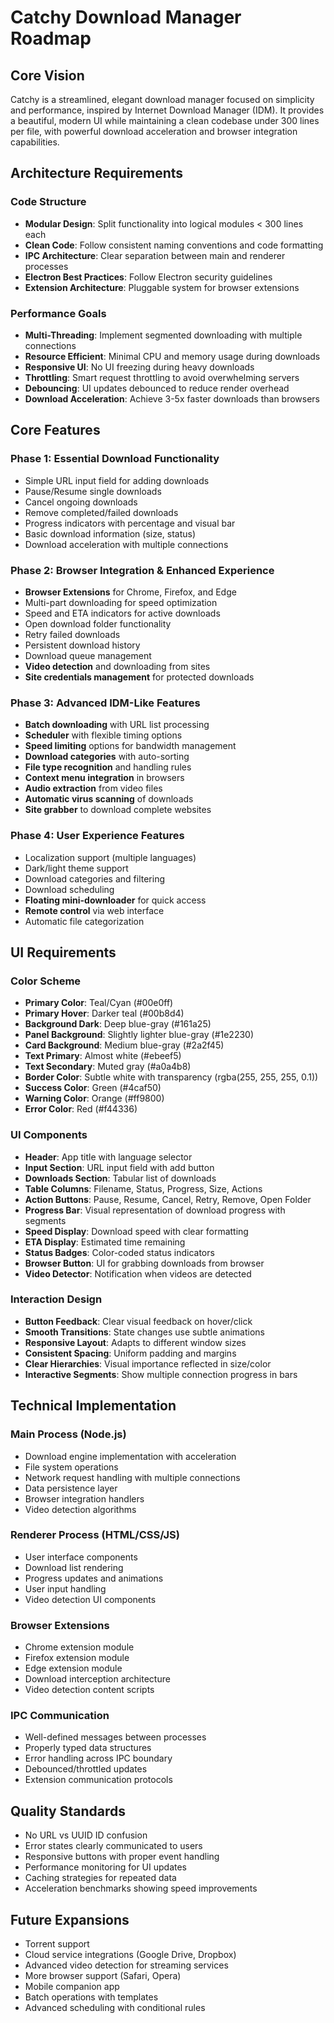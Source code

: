 # Catchy Download Manager Roadmap

## Core Vision
Catchy is a streamlined, elegant download manager focused on simplicity and performance, inspired by Internet Download Manager (IDM). It provides a beautiful, modern UI while maintaining a clean codebase under 300 lines per file, with powerful download acceleration and browser integration capabilities.

## Architecture Requirements

### Code Structure
- **Modular Design**: Split functionality into logical modules < 300 lines each
- **Clean Code**: Follow consistent naming conventions and code formatting
- **IPC Architecture**: Clear separation between main and renderer processes
- **Electron Best Practices**: Follow Electron security guidelines
- **Extension Architecture**: Pluggable system for browser extensions

### Performance Goals
- **Multi-Threading**: Implement segmented downloading with multiple connections
- **Resource Efficient**: Minimal CPU and memory usage during downloads
- **Responsive UI**: No UI freezing during heavy downloads
- **Throttling**: Smart request throttling to avoid overwhelming servers
- **Debouncing**: UI updates debounced to reduce render overhead
- **Download Acceleration**: Achieve 3-5x faster downloads than browsers

## Core Features

### Phase 1: Essential Download Functionality
- Simple URL input field for adding downloads
- Pause/Resume single downloads
- Cancel ongoing downloads
- Remove completed/failed downloads
- Progress indicators with percentage and visual bar
- Basic download information (size, status)
- Download acceleration with multiple connections

### Phase 2: Browser Integration & Enhanced Experience
- **Browser Extensions** for Chrome, Firefox, and Edge
- Multi-part downloading for speed optimization
- Speed and ETA indicators for active downloads
- Open download folder functionality
- Retry failed downloads
- Persistent download history
- Download queue management
- **Video detection** and downloading from sites
- **Site credentials management** for protected downloads

### Phase 3: Advanced IDM-Like Features
- **Batch downloading** with URL list processing
- **Scheduler** with flexible timing options
- **Speed limiting** options for bandwidth management
- **Download categories** with auto-sorting
- **File type recognition** and handling rules
- **Context menu integration** in browsers
- **Audio extraction** from video files
- **Automatic virus scanning** of downloads
- **Site grabber** to download complete websites

### Phase 4: User Experience Features
- Localization support (multiple languages)
- Dark/light theme support
- Download categories and filtering
- Download scheduling
- **Floating mini-downloader** for quick access
- **Remote control** via web interface
- Automatic file categorization

## UI Requirements

### Color Scheme
- **Primary Color**: Teal/Cyan (#00e0ff)
- **Primary Hover**: Darker teal (#00b8d4)
- **Background Dark**: Deep blue-gray (#161a25)
- **Panel Background**: Slightly lighter blue-gray (#1e2230)
- **Card Background**: Medium blue-gray (#2a2f45)
- **Text Primary**: Almost white (#ebeef5)
- **Text Secondary**: Muted gray (#a0a4b8)
- **Border Color**: Subtle white with transparency (rgba(255, 255, 255, 0.1))
- **Success Color**: Green (#4caf50)
- **Warning Color**: Orange (#ff9800)
- **Error Color**: Red (#f44336)

### UI Components
- **Header**: App title with language selector
- **Input Section**: URL input field with add button
- **Downloads Section**: Tabular list of downloads
- **Table Columns**: Filename, Status, Progress, Size, Actions
- **Action Buttons**: Pause, Resume, Cancel, Retry, Remove, Open Folder
- **Progress Bar**: Visual representation of download progress with segments
- **Speed Display**: Download speed with clear formatting
- **ETA Display**: Estimated time remaining
- **Status Badges**: Color-coded status indicators
- **Browser Button**: UI for grabbing downloads from browser
- **Video Detector**: Notification when videos are detected

### Interaction Design
- **Button Feedback**: Clear visual feedback on hover/click
- **Smooth Transitions**: State changes use subtle animations
- **Responsive Layout**: Adapts to different window sizes
- **Consistent Spacing**: Uniform padding and margins
- **Clear Hierarchies**: Visual importance reflected in size/color
- **Interactive Segments**: Show multiple connection progress in bars

## Technical Implementation

### Main Process (Node.js)
- Download engine implementation with acceleration
- File system operations
- Network request handling with multiple connections
- Data persistence layer
- Browser integration handlers
- Video detection algorithms

### Renderer Process (HTML/CSS/JS)
- User interface components
- Download list rendering
- Progress updates and animations
- User input handling
- Video detection UI components

### Browser Extensions
- Chrome extension module
- Firefox extension module
- Edge extension module
- Download interception architecture
- Video detection content scripts

### IPC Communication
- Well-defined messages between processes
- Properly typed data structures
- Error handling across IPC boundary
- Debounced/throttled updates
- Extension communication protocols

## Quality Standards
- No URL vs UUID ID confusion
- Error states clearly communicated to users
- Responsive buttons with proper event handling
- Performance monitoring for UI updates
- Caching strategies for repeated data
- Acceleration benchmarks showing speed improvements

## Future Expansions
- Torrent support
- Cloud service integrations (Google Drive, Dropbox)
- Advanced video detection for streaming services
- More browser support (Safari, Opera)
- Mobile companion app
- Batch operations with templates
- Advanced scheduling with conditional rules 